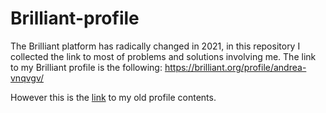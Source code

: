 # Brilliant-profile
The Brilliant platform has radically changed in 2021, in this repository I collected the link to most of problems and solutions involving me. The link to my Brilliant profile is the following: https://brilliant.org/profile/andrea-vnqvgv/

However this is the [link](https://htmlpreview.github.io/) to my old profile contents.
